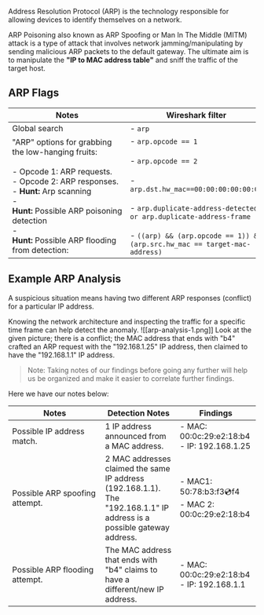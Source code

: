 Address Resolution Protocol (ARP) is the technology responsible for allowing devices to identify themselves on a network.

ARP Poisoning also known as ARP Spoofing or Man In The Middle (MITM) attack is a type of attack that involves network jamming/manipulating by sending malicious ARP packets to the default gateway. The ultimate aim is to manipulate the **"IP to MAC address table"** and sniff the traffic of the target host.
## ARP Flags

| **Notes**                                                                                                                                                                                                                                          | **Wireshark filter**                                                                                                                                                                                                                                   |
| -------------------------------------------------------------------------------------------------------------------------------------------------------------------------------------------------------------------------------------------------- | ------------------------------------------------------------------------------------------------------------------------------------------------------------------------------------------------------------------------------------------------------ |
| Global search                                                                                                                                                                                                                                      | - `arp`                                                                                                                                                                                                                                                |
| "ARP" options for grabbing the low-hanging fruits:<br><br>- Opcode 1: ARP requests.<br>- Opcode 2: ARP responses.<br>- **Hunt:** Arp scanning<br>- **Hunt:** Possible ARP poisoning detection<br>- **Hunt:** Possible ARP flooding from detection: | - `arp.opcode == 1`<br><br>- `arp.opcode == 2`<br><br>- `arp.dst.hw_mac==00:00:00:00:00:00`<br><br>- `arp.duplicate-address-detected or arp.duplicate-address-frame`<br><br>- `((arp) && (arp.opcode == 1)) && (arp.src.hw_mac == target-mac-address)` |
## Example ARP Analysis
A suspicious situation means having two different ARP responses (conflict) for a particular IP address.

Knowing the network architecture and inspecting the traffic for a specific time frame can help detect the anomaly.
![[arp-analysis-1.png]]
Look at the given picture; there is a conflict; the MAC address that ends with "b4" crafted an ARP request with the "192.168.1.25" IP address, then claimed to have the "192.168.1.1" IP address.

> Note: Taking notes of our findings before going any further will help us be organized and make it easier to correlate further findings.

Here we have our notes below:

| **Notes**                      | Detection Notes                                                                                                             | **Findings**                                            |
| ------------------------------ | --------------------------------------------------------------------------------------------------------------------------- | ------------------------------------------------------- |
| Possible IP address match.     | 1 IP address announced from a MAC address.                                                                                  | - MAC: 00:0c:29:e2:18:b4<br>- IP: 192.168.1.25          |
| Possible ARP spoofing attempt. | 2 MAC addresses claimed the same IP address (192.168.1.1).  <br>The "192.168.1.1" IP address is a possible gateway address. | - MAC1: 50:78:b3:f3:cd:f4<br>- MAC 2: 00:0c:29:e2:18:b4 |
| Possible ARP flooding attempt. | The MAC address that ends with "b4" claims to have a different/new IP address.                                              | - MAC: 00:0c:29:e2:18:b4<br>- IP: 192.168.1.1           |

